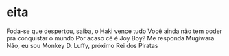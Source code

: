 # eita

Foda-se que despertou, saiba, o Haki vence tudo
Você ainda não tem poder pra conquistar o mundo
Por acaso cê é Joy Boy? Me responda Mugiwara
Não, eu sou Monkey D. Luffy, próximo Rei dos Piratas
